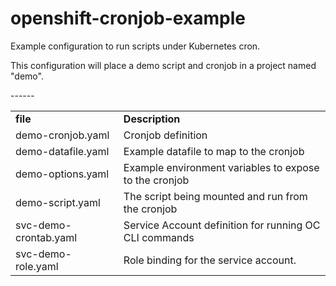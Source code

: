 # openshift-cronjob-example
Example configuration to run scripts under Kubernetes cron.

This configuration will place a demo script and cronjob in a project named "demo".

<table border="0" cellspacing="0" cellpadding="0">
        <tbody>
                <tr>
                        <td>
                                <b>file</b>
                        </td>
                        <td>
                                <b>Description</b>
                        </td>
                </tr>

<tr><td> demo-cronjob.yaml    </td>-<td> Cronjob definition                                </td></tr>
<tr><td> demo-datafile.yaml   </td>-<td> Example datafile to map to the cronjob                 </td></tr>
<tr><td> demo-options.yaml    </td>-<td> Example environment variables to expose to the cronjob </td></tr>
<tr><td> demo-script.yaml     </td>-<td> The script being mounted and run from the cronjob      </td></tr>
<tr><td> svc-demo-crontab.yaml</td>-<td> Service Account definition for running OC CLI commands </td></tr>
<tr><td> svc-demo-role.yaml   </td>-<td> Role binding for the service account.                  </td></tr>
</table>

